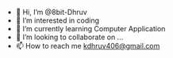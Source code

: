- 👋 Hi, I’m @8bit-Dhruv
- 👀 I’m interested in coding
- 🌱 I’m currently learning Computer Application
- 💞️ I’m looking to collaborate on ...
- 📫 How to reach me kdhruv406@gmail.com

<!---
8bit-Dhruv/8bit-Dhruv is a ✨ special ✨ repository because its `README.md` (this file) appears on your GitHub profile.
You can click the Preview link to take a look at your changes.
--->
